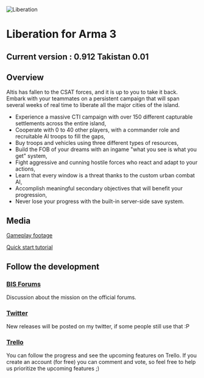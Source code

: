 ![Liberation](http://i.imgur.com/bcWRxMT.png)

# Liberation for Arma 3

## Current version : 0.912 Takistan 0.01

## Overview

Altis has fallen to the CSAT forces, and it is up to you to take it back. Embark with your teammates on a persistent campaign that will span several weeks of real time to liberate all the major cities of the island.
* Experience a massive CTI campaign with over 150 different capturable settlements across the entire island,
* Cooperate with 0 to 40 other players, with a commander role and recruitable AI troops to fill the gaps,
* Buy troops and vehicles using three different types of resources,
* Build the FOB of your dreams with an ingame "what you see is what you get" system,
* Fight aggressive and cunning hostile forces who react and adapt to your actions,
* Learn that every window is a threat thanks to the custom urban combat AI,
* Accomplish meaningful secondary objectives that will benefit your progression,
* Never lose your progress with the built-in server-side save system.

## Media

[Gameplay footage](https://www.youtube.com/watch?v=1nigtUpZqcA)

[Quick start tutorial](https://www.youtube.com/watch?v=jC9sk7AzHAY)

## Follow the development

### [BIS Forums](https://forums.bistudio.com/topic/183734-mpcti-coop-liberation-beta/)
Discussion about the mission on the official forums.

### [Twitter](https://twitter.com/PsychoticFrog1)
New releases will be posted on my twitter, if some people still use that :P

### [Trello](https://trello.com/b/FfUXrHn1/liberation-dev)
You can follow the progress and see the upcoming features on Trello. If you create an account (for free) you can comment and vote, so feel free to help us prioritize the upcoming features ;)

